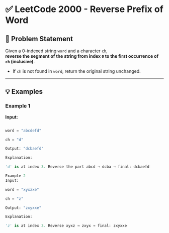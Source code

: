 # ✅ LeetCode 2000 - Reverse Prefix of Word

## 📝 Problem Statement

Given a 0-indexed string `word` and a character `ch`,  
**reverse the segment of the string from index `0` to the first occurrence of `ch` (inclusive)**.

- If `ch` is not found in `word`, return the original string unchanged.

---

## 💡 Examples

### Example 1
**Input:**
```python

word = "abcdefd"

ch = "d"

Output: "dcbaefd"

Explanation:

'd' is at index 3. Reverse the part abcd → dcba → final: dcbaefd

Example 2
Input:

word = "xyxzxe"

ch = "z"

Output: "zxyxxe"

Explanation:

'z' is at index 3. Reverse xyxz → zxyx → final: zxyxxe
